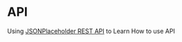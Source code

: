 # API

Using
[JSONPlaceholder REST API](https://jsonplaceholder.typicode.com/) to Learn How to use API